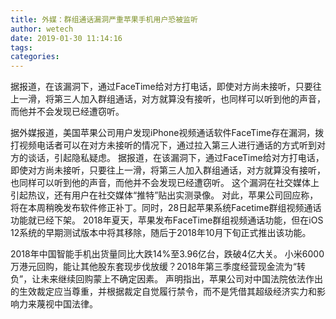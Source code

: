 ```yaml
---
title: 外媒：群组通话漏洞严重苹果手机用户恐被监听
author: wetech
date: 2019-01-30 11:14:16
tags: 
categories: 
---
```

据报道，在该漏洞下，通过FaceTime给对方打电话，即使对方尚未接听，只要往上一滑，将第三人加入群组通话，对方就算没有接听，也同样可以听到他的声音，而他并不会发现已经遭窃听。
<!-- more -->
据外媒报道，美国苹果公司用户发现iPhone视频通话软件FaceTime存在漏洞，拨打视频电话者可以在对方未接听的情况下，通过拉入第三人进行通话的方式听到对方的谈话，引起隐私疑虑。
据报道，在该漏洞下，通过FaceTime给对方打电话，即使对方尚未接听，只要往上一滑，将第三人加入群组通话，对方就算没有接听，也同样可以听到他的声音，而他并不会发现已经遭窃听。
这个漏洞在社交媒体上引起热议，还有用户在社交媒体“推特”贴出实测录像。
对此，苹果公司回应称，将在本周稍晚发布软件修正补丁。同时，28日起苹果系统Facetime群组视频通话功能就已经下架。
2018年夏天，苹果发布FaceTime群组视频通话功能，但在iOS 12系统的早期测试版本中将其移除，随后于2018年10月下旬正式推出该功能。
 
 
2018年中国智能手机出货量同比大跌14%至3.96亿台，跌破4亿大关。
小米6000万港元回购，能让其他股东套现步伐放缓？2018年第三季度经营现金流为“转负”，让未来继续回购蒙上不确定因素。
声明指出，苹果公司对中国法院依法作出的生效裁定应当尊重，并根据裁定自觉履行禁令，而不是凭借其超级经济实力和影响力来蔑视中国法律。
 
